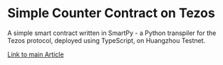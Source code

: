# Simple Counter Contract on Tezos

A simple smart contract written in SmartPy - a Python transpiler for the Tezos protocol, deployed using TypeScript, on Huangzhou Testnet.

[Link to main Article](https://levelup.gitconnected.com/set-up-a-tezos-smart-contract-ide-with-smartpy-and-taquito-32fe445d274)

